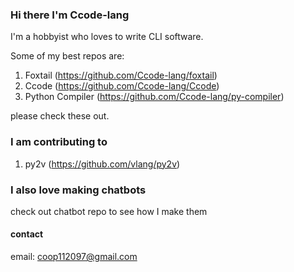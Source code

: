 ### Hi there I'm Ccode-lang
I'm a hobbyist who loves to write CLI software.  

Some of my best repos are:  
1. Foxtail (https://github.com/Ccode-lang/foxtail)
2. Ccode (https://github.com/Ccode-lang/Ccode)
3. Python Compiler (https://github.com/Ccode-lang/py-compiler)


please check these out.

### I am contributing to
1. py2v (https://github.com/vlang/py2v)

### I also love making chatbots
check out chatbot repo to see how I make them

#### contact
email: coop112097@gmail.com
